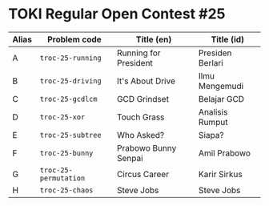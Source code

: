 # TOKI Regular Open Contest #25

| Alias | Problem code          | Title (en)            | Title (id)       |
| ----- | --------------------- | --------------------- | ---------------- |
| A     | `troc-25-running`     | Running for President | Presiden Berlari |
| B     | `troc-25-driving`     | It's About Drive      | Ilmu Mengemudi   |
| C     | `troc-25-gcdlcm`      | GCD Grindset          | Belajar GCD      |
| D     | `troc-25-xor`         | Touch Grass           | Analisis Rumput  |
| E     | `troc-25-subtree`     | Who Asked?            | Siapa?           |
| F     | `troc-25-bunny`       | Prabowo Bunny Senpai  | Amil Prabowo     |
| G     | `troc-25-permutation` | Circus Career         | Karir Sirkus     |
| H     | `troc-25-chaos`       | Steve Jobs            | Steve Jobs       |
